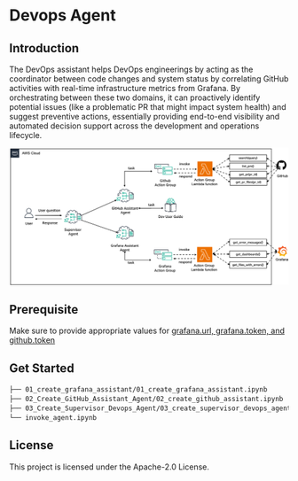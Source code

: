 # Devops Agent

## Introduction

The DevOps assistant helps DevOps engineerings by acting as the coordinator between code changes and system status by correlating GitHub activities with real-time infrastructure metrics from Grafana. By orchestrating between these two domains, it can proactively identify potential issues (like a problematic PR that might impact system health) and suggest preventive actions, essentially providing end-to-end visibility and automated decision support across the development and operations lifecycle.

![architecure](/examples/amazon-bedrock-multi-agent-collaboration/devops_agent/architecture.png)

## Prerequisite

Make sure to provide appropriate values for [grafana.url, grafana.token, and github.token](/examples/amazon-bedrock-multi-agent-collaboration/devops_agent/devops.properties.template)


## Get Started

```bash
├── 01_create_grafana_assistant/01_create_grafana_assistant.ipynb
├── 02_Create_GitHub_Assistant_Agent/02_create_github_assistant.ipynb
├── 03_Create_Supervisor_Devops_Agent/03_create_supervisor_devops_agent.ipynb
└── invoke_agent.ipynb
```

## License

This project is licensed under the Apache-2.0 License.